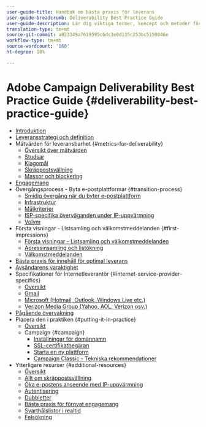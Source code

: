 ```yaml
---
user-guide-title: Handbok om bästa praxis för leverans
user-guide-breadcrumb: Deliverability Best Practice Guide
user-guide-description: Lär dig viktiga termer, koncept och metoder för leverans för att säkerställa att ert marknadsföringsprogram lyckas.
translation-type: tm+mt
source-git-commit: a823349a7619595c6dc3e0d135c253bc5150046e
workflow-type: tm+mt
source-wordcount: '160'
ht-degree: 10%

---
```



# Adobe Campaign Deliverability Best Practice Guide {#deliverability-best-practice-guide}

+ [Introduktion](/help/introduction.md)
+ [Leveransstrategi och definition](/help/deliverability-strategy-and-definition.md)
+ Mätvärden för leveransbarhet {#metrics-for-deliverability}
   + [Översikt över mätvärden](/help/metrics/metrics-overview.md)
   + [Studsar](/help/metrics/bounces.md)
   + [Klagomål](/help/metrics/complaints.md)
   + [Skräppostsvällning](/help/metrics/spam-traps.md)
   + [Massor och blockering](/help/metrics/bulking-and-blocking.md)
+ [Engagemang](/help/engagement.md)
+ Övergångsprocess - Byta e-postplattformar {#transition-process}
   + [Smidig övergång när du byter e-postplattform](/help/transition-process/switching-email-platforms.md)
   + [Infrastruktur](/help/transition-process/infrastructure.md)
   + [Målkriterier](/help/transition-process/targeting-criteria.md)
   + [ISP-specifika överväganden under IP-uppvärmning](/help/transition-process/isp-specific-considerations-during-ip-warming.md)
   + [Volym](/help/transition-process/volume.md)
+ Första visningar - Listsamling och välkomstmeddelanden {#first-impressions}
   + [Första visningar - Listsamling och välkomstmeddelanden](/help/first-impressions/introduction.md)
   + [Adressinsamling och listökning](/help/first-impressions/address-collection-and-list-growth.md)
   + [Välkomstmeddelanden](/help/first-impressions/welcome-emails.md)
+ [Bästa praxis för innehåll för optimal leverans](/help/content-best-practices-for-optimal-delivery.md)
+ [Avsändarens varaktighet](/help/sender-permanence.md)
+ Specifikationer för Internetleverantör {#internet-service-provider-specifics}
   + [Översikt](/help/internet-service-provider-specifics/overview.md)
   + [Gmail](/help/internet-service-provider-specifics/gmail.md)
   + [Microsoft (Hotmail, Outlook, Windows Live etc.)](/help/internet-service-provider-specifics/microsoft.md)
   + [Verizon Media Group (Yahoo, AOL, Verizon osv.)](/help/internet-service-provider-specifics/verizon-media-group.md)
+ [Pågående övervakning](/help/ongoing-monitoring.md)
+ Placera den i praktiken {#putting-it-in-practice}
   + [Översikt](/help/putting-it-in-practice/putting-it-in-practice.md)
   + Campaign {#campaign}
      + [Inställningar för domännamn](/help/putting-it-in-practice/ac-domain-name-setup.md)
      + [SSL-certifikatbegäran](/help/putting-it-in-practice/ac-ssl-certificate-request.md)
      + [Starta en ny plattform](/help/putting-it-in-practice/ac-starting-new-platform.md)
      + [Campaign Classic - Tekniska rekommendationer](/help/putting-it-in-practice/acc-technical-recommendations.md)
+ Ytterligare resurser {#additional-resources}
   + [Översikt](/help/additional-resources/general-resources.md)
   + [Allt om skräppostsvällning](/help/additional-resources/all-about-spam-traps.md)
   + [Öka e-postens anseende med IP-uppvärmning](/help/additional-resources/increase-reputation-with-ip-warming.md)
   + [Autentisering](/help/additional-resources/authentication.md)
   + [Dubbletter](/help/additional-resources/duplicates.md)
   + [Bästa praxis för förnyat engagemang](/help/additional-resources/re-engagement.md)
   + [Svarthålslistor i realtid](/help/additional-resources/blocklist-databases.md)
   + [Felsökning](/help/additional-resources/troubleshooting.md)
